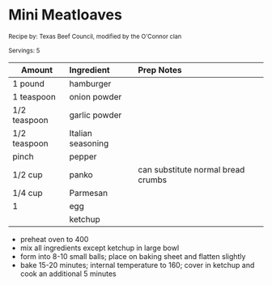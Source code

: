 # Mini Meatloaves

<small>Recipe by: Texas Beef Council, modified by the O'Connor clan</small>

<small>Servings: 5</small>

| Amount       | Ingredient        | Prep Notes                         |
| ------------ | :---------------- | :--------------------------------- |
| 1 pound      | hamburger         |                                    |
| 1 teaspoon   | onion powder      |                                    |
| 1/2 teaspoon | garlic powder     |                                    |
| 1/2 teaspoon | Italian seasoning |                                    |
| pinch        | pepper            |                                    |
| 1/2 cup      | panko             | can substitute normal bread crumbs |
| 1/4 cup      | Parmesan          |                                    |
| 1            | egg               |                                    |
|              | ketchup           |                                    |


- preheat oven to 400
- mix all ingredients except ketchup in large bowl
- form into 8-10 small balls; place on baking sheet and flatten slightly
- bake 15-20 minutes; internal temperature to 160; cover in ketchup and cook an additional 5 minutes

<!-- Tags:
- hamburger
- beef
- meatloaf
- easy
- freezable
- oven
-->

